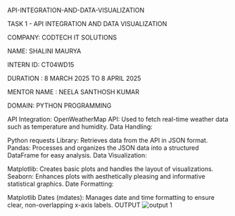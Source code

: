 API-INTEGRATION-AND-DATA-VISUALIZATION

TASK 1 - API INTEGRATION AND DATA VISUALIZATION

COMPANY: CODTECH IT SOLUTIONS

NAME: SHALINI MAURYA

INTERN ID: CT04WD15

DURATION : 8 MARCH 2025 TO 8 APRIL 2025

MENTOR NAME : NEELA SANTHOSH KUMAR

DOMAIN: PYTHON PROGRAMMING

API Integration:
OpenWeatherMap API: Used to fetch real-time weather data such as temperature and humidity.
Data Handling:

Python requests Library: Retrieves data from the API in JSON format.
Pandas: Processes and organizes the JSON data into a structured DataFrame for easy analysis.
Data Visualization:

Matplotlib: Creates basic plots and handles the layout of visualizations.
Seaborn: Enhances plots with aesthetically pleasing and informative statistical graphics.
Date Formatting:

Matplotlib Dates (mdates): Manages date and time formatting to ensure clear, non-overlapping x-axis labels.
OUTPUT
![output 1](https://github.com/user-attachments/assets/c7d190b6-a999-4ea8-a127-420eddba1711)


